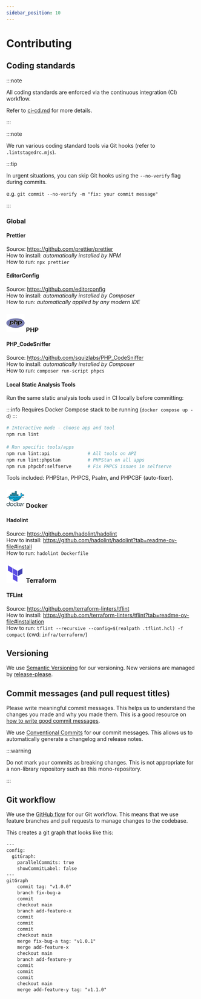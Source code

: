 ```yaml
---
sidebar_position: 10
---
```


# Contributing

## Coding standards

:::note

All coding standards are enforced via the continuous integration (CI) workflow.

Refer to [ci-cd.md](./ci-cd.md) for more details.

:::

:::note

We run various coding standard tools via Git hooks (refer to `.lintstagedrc.mjs`).

:::tip

In urgent situations, you can skip Git hooks using the `--no-verify` flag during commits.

e.g. `git commit --no-verify -m "fix: your commit message"`

:::

### Global

#### Prettier

Source: https://github.com/prettier/prettier  
How to install: _automatically installed by NPM_  
How to run: `npx prettier`

#### EditorConfig

Source: https://github.com/editorconfig  
How to install: _automatically installed by Composer_  
How to run: _automatically applied by any modern IDE_

### ![](./assets/languages/php.svg) PHP

#### PHP_CodeSniffer

Source: https://github.com/squizlabs/PHP_CodeSniffer  
How to install: _automatically installed by Composer_  
How to run: `composer run-script phpcs`

#### Local Static Analysis Tools

Run the same static analysis tools used in CI locally before committing:

:::info
Requires Docker Compose stack to be running (`docker compose up -d`)
:::

```bash
# Interactive mode - choose app and tool
npm run lint

# Run specific tools/apps
npm run lint:api              # All tools on API
npm run lint:phpstan          # PHPStan on all apps
npm run phpcbf:selfserve      # Fix PHPCS issues in selfserve
```

Tools included: PHPStan, PHPCS, Psalm, and PHPCBF (auto-fixer).

### ![](./assets/languages/docker.svg) Docker

#### Hadolint

Source: https://github.com/hadolint/hadolint  
How to install: https://github.com/hadolint/hadolint?tab=readme-ov-file#install  
How to run: `hadolint Dockerfile`

### ![](./assets/languages/terraform.svg) Terraform

#### TFLint

Source: https://github.com/terraform-linters/tflint  
How to install: https://github.com/terraform-linters/tflint?tab=readme-ov-file#installation  
How to run: `tflint --recursive --config=$(realpath .tflint.hcl) -f compact` (cwd: `infra/terraform/`)

## Versioning

We use [Semantic Versioning](https://semver.org/) for our versioning. New versions are managed by [release-please](https://github.com/googleapis/release-please).

## Commit messages (and pull request titles)

Please write meaningful commit messages. This helps us to understand the changes you made and why you made them. This is a good resource on [how to write good commit messages](https://chris.beams.io/posts/git-commit/).

We use [Conventional Commits](https://www.conventionalcommits.org/en/v1.0.0/) for our commit messages. This allows us to automatically generate a changelog and release notes.

:::warning

Do not mark your commits as breaking changes. This is not appropriate for a non-library repository such as this mono-repository.

:::

## Git workflow

We use the [GitHub flow](https://docs.github.com/en/get-started/using-github/github-flow) for our Git workflow. This means that we use feature branches and pull requests to manage changes to the codebase.

This creates a git graph that looks like this:

```mermaid
---
config:
  gitGraph:
    parallelCommits: true
    showCommitLabel: false
---
gitGraph
    commit tag: "v1.0.0"
    branch fix-bug-a
    commit
    checkout main
    branch add-feature-x
    commit
    commit
    commit
    checkout main
    merge fix-bug-a tag: "v1.0.1"
    merge add-feature-x
    checkout main
    branch add-feature-y
    commit
    commit
    commit
    checkout main
    merge add-feature-y tag: "v1.1.0"
```
